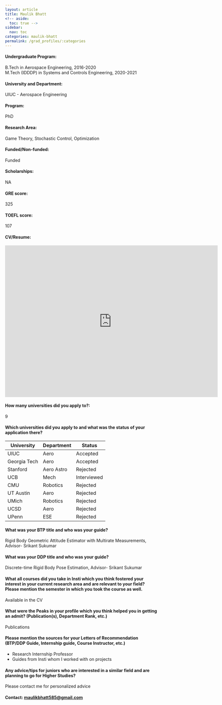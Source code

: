 ```yaml
---
layout: article
title: Maulik Bhatt
<!-- aside:
  toc: true -->
sidebar:
  nav: toc
categories: maulik-bhatt
permalink: /grad_profiles/:categories
---
```


<!-- # Hi, this is the page for Maulik. -->
<!-- Write Program if different from Btech Aero-->
#### Undergraduate Program:
B.Tech in Aerospace Engineering, 2016-2020
<br>
M.Tech (IDDDP) in Systems and Controls Engineering, 2020-2021
#### University and Department: 
UIUC - Aerospace Engineering
#### Program:
PhD
#### Research Area: 
Game Theory, Stochastic Control, Optimization
#### Funded/Non-funded:
Funded
#### Scholarships:
NA
#### GRE score:
325
#### TOEFL score: 
107
#### CV/Resume:

<center>
	<embed src="http://docs.google.com/gview?a=v&pid=explorer&chrome=false&api=true&embedded=true&srcid=12iSdy-d3elG4BYWLMX4ez7dTyiyzFES_&hl=en&embedded=true" width="700" height="500">
</center>

#### How many universities did you apply to?: 
9
#### Which universities did you apply to and what was the status of your application there? 

| University | Department | Status | 
| -----------|------------|--------|
|UIUC  |Aero	|Accepted|
|Georgia Tech  |Aero	|Accepted|
| Stanford       | Aero Astro       | Rejected   |
|UCB  |Mech	|Interviewed|
|CMU  |Robotics	|Rejected|
|UT Austin |Aero	|Rejected|
|UMich |Robotics	|Rejected|
|UCSD |Aero	|Rejected|
|UPenn |ESE	|Rejected|


#### What was your BTP title and who was your guide?
Rigid Body Geometric Attitude Estimator with Multirate Measurements, Advisor- Srikant Sukumar
#### What was your DDP title and who was your guide?
Discrete-time Rigid Body Pose Estimation, Advisor- Srikant Sukumar

#### What all courses did you take in Insti which you think fostered your interest in your current research area and are relevant to your field? Please mention the semester in which you took the course as well.
Available in the CV

#### What were the Peaks in your profile which you think helped you in getting an admit? (Publication(s), Department Rank, etc.)
Publications

#### Please mention the sources for your Letters of Recommendation (BTP/DDP Guide, Internship guide, Course Instructor, etc.)
* Research Internship Professor
* Guides from Insti whom I worked with on projects

#### Any advice/tips for juniors who are interested in a similar field and are planning to go for Higher Studies?
Please contact me for personalized advice 

#### Contact: [maulikbhatt585@gmail.com](mailto:maulikbhatt585@gmail.com)